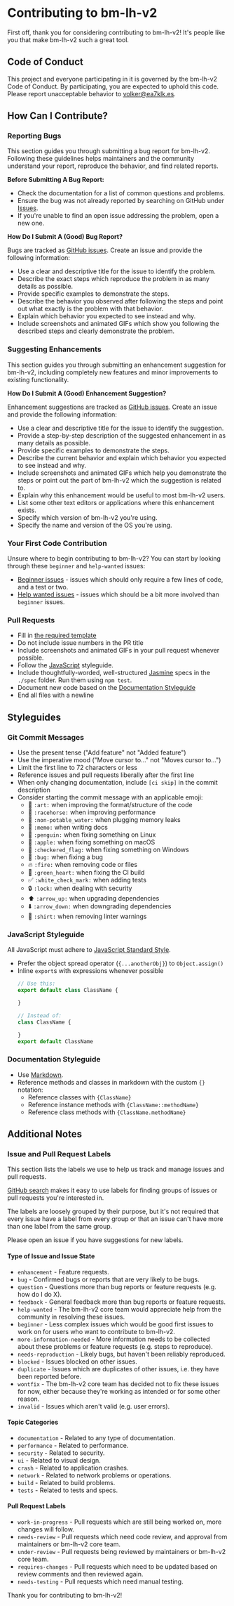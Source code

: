 # Contributing to bm-lh-v2

First off, thank you for considering contributing to bm-lh-v2! It's people like you that make bm-lh-v2 such a great tool.

## Code of Conduct

This project and everyone participating in it is governed by the bm-lh-v2 Code of Conduct. By participating, you are expected to uphold this code. Please report unacceptable behavior to volker@ea7klk.es.

## How Can I Contribute?

### Reporting Bugs

This section guides you through submitting a bug report for bm-lh-v2. Following these guidelines helps maintainers and the community understand your report, reproduce the behavior, and find related reports.

**Before Submitting A Bug Report:**

* Check the documentation for a list of common questions and problems.
* Ensure the bug was not already reported by searching on GitHub under [Issues](https://github.com/ea7klk/bm-lh-v2/issues).
* If you're unable to find an open issue addressing the problem, open a new one.

**How Do I Submit A (Good) Bug Report?**

Bugs are tracked as [GitHub issues](https://guides.github.com/features/issues/). Create an issue and provide the following information:

* Use a clear and descriptive title for the issue to identify the problem.
* Describe the exact steps which reproduce the problem in as many details as possible.
* Provide specific examples to demonstrate the steps.
* Describe the behavior you observed after following the steps and point out what exactly is the problem with that behavior.
* Explain which behavior you expected to see instead and why.
* Include screenshots and animated GIFs which show you following the described steps and clearly demonstrate the problem.

### Suggesting Enhancements

This section guides you through submitting an enhancement suggestion for bm-lh-v2, including completely new features and minor improvements to existing functionality.

**How Do I Submit A (Good) Enhancement Suggestion?**

Enhancement suggestions are tracked as [GitHub issues](https://guides.github.com/features/issues/). Create an issue and provide the following information:

* Use a clear and descriptive title for the issue to identify the suggestion.
* Provide a step-by-step description of the suggested enhancement in as many details as possible.
* Provide specific examples to demonstrate the steps.
* Describe the current behavior and explain which behavior you expected to see instead and why.
* Include screenshots and animated GIFs which help you demonstrate the steps or point out the part of bm-lh-v2 which the suggestion is related to.
* Explain why this enhancement would be useful to most bm-lh-v2 users.
* List some other text editors or applications where this enhancement exists.
* Specify which version of bm-lh-v2 you're using.
* Specify the name and version of the OS you're using.

### Your First Code Contribution

Unsure where to begin contributing to bm-lh-v2? You can start by looking through these `beginner` and `help-wanted` issues:

* [Beginner issues](https://github.com/yourproject/issues?q=is%3Aissue+is%3Aopen+label%3Abeginner) - issues which should only require a few lines of code, and a test or two.
* [Help wanted issues](https://github.com/yourproject/issues?q=is%3Aissue+is%3Aopen+label%3A%22help+wanted%22) - issues which should be a bit more involved than `beginner` issues.

### Pull Requests

* Fill in [the required template](PULL_REQUEST_TEMPLATE.md)
* Do not include issue numbers in the PR title
* Include screenshots and animated GIFs in your pull request whenever possible.
* Follow the [JavaScript](#javascript-styleguide) styleguide.
* Include thoughtfully-worded, well-structured [Jasmine](https://jasmine.github.io/) specs in the `./spec` folder. Run them using `npm test`.
* Document new code based on the [Documentation Styleguide](#documentation-styleguide)
* End all files with a newline

## Styleguides

### Git Commit Messages

* Use the present tense ("Add feature" not "Added feature")
* Use the imperative mood ("Move cursor to..." not "Moves cursor to...")
* Limit the first line to 72 characters or less
* Reference issues and pull requests liberally after the first line
* When only changing documentation, include `[ci skip]` in the commit description
* Consider starting the commit message with an applicable emoji:
    * :art: `:art:` when improving the format/structure of the code
    * :racehorse: `:racehorse:` when improving performance
    * :non-potable_water: `:non-potable_water:` when plugging memory leaks
    * :memo: `:memo:` when writing docs
    * :penguin: `:penguin:` when fixing something on Linux
    * :apple: `:apple:` when fixing something on macOS
    * :checkered_flag: `:checkered_flag:` when fixing something on Windows
    * :bug: `:bug:` when fixing a bug
    * :fire: `:fire:` when removing code or files
    * :green_heart: `:green_heart:` when fixing the CI build
    * :white_check_mark: `:white_check_mark:` when adding tests
    * :lock: `:lock:` when dealing with security
    * :arrow_up: `:arrow_up:` when upgrading dependencies
    * :arrow_down: `:arrow_down:` when downgrading dependencies
    * :shirt: `:shirt:` when removing linter warnings

### JavaScript Styleguide

All JavaScript must adhere to [JavaScript Standard Style](https://standardjs.com/).

* Prefer the object spread operator (`{...anotherObj}`) to `Object.assign()`
* Inline `export`s with expressions whenever possible
  ```js
  // Use this:
  export default class ClassName {

  }

  // Instead of:
  class ClassName {

  }
  export default ClassName
  ```

### Documentation Styleguide

* Use [Markdown](https://daringfireball.net/projects/markdown).
* Reference methods and classes in markdown with the custom `{}` notation:
    * Reference classes with `{ClassName}`
    * Reference instance methods with `{ClassName::methodName}`
    * Reference class methods with `{ClassName.methodName}`

## Additional Notes

### Issue and Pull Request Labels

This section lists the labels we use to help us track and manage issues and pull requests.

[GitHub search](https://help.github.com/articles/searching-issues/) makes it easy to use labels for finding groups of issues or pull requests you're interested in.

The labels are loosely grouped by their purpose, but it's not required that every issue have a label from every group or that an issue can't have more than one label from the same group.

Please open an issue if you have suggestions for new labels.

#### Type of Issue and Issue State

* `enhancement` - Feature requests.
* `bug` - Confirmed bugs or reports that are very likely to be bugs.
* `question` - Questions more than bug reports or feature requests (e.g. how do I do X).
* `feedback` - General feedback more than bug reports or feature requests.
* `help-wanted` - The bm-lh-v2 core team would appreciate help from the community in resolving these issues.
* `beginner` - Less complex issues which would be good first issues to work on for users who want to contribute to bm-lh-v2.
* `more-information-needed` - More information needs to be collected about these problems or feature requests (e.g. steps to reproduce).
* `needs-reproduction` - Likely bugs, but haven't been reliably reproduced.
* `blocked` - Issues blocked on other issues.
* `duplicate` - Issues which are duplicates of other issues, i.e. they have been reported before.
* `wontfix` - The bm-lh-v2 core team has decided not to fix these issues for now, either because they're working as intended or for some other reason.
* `invalid` - Issues which aren't valid (e.g. user errors).

#### Topic Categories

* `documentation` - Related to any type of documentation.
* `performance` - Related to performance.
* `security` - Related to security.
* `ui` - Related to visual design.
* `crash` - Related to application crashes.
* `network` - Related to network problems or operations.
* `build` - Related to build problems.
* `tests` - Related to tests and specs.

#### Pull Request Labels

* `work-in-progress` - Pull requests which are still being worked on, more changes will follow.
* `needs-review` - Pull requests which need code review, and approval from maintainers or bm-lh-v2 core team.
* `under-review` - Pull requests being reviewed by maintainers or bm-lh-v2 core team.
* `requires-changes` - Pull requests which need to be updated based on review comments and then reviewed again.
* `needs-testing` - Pull requests which need manual testing.

Thank you for contributing to bm-lh-v2!